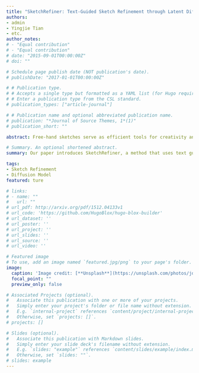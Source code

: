 ```yaml
---
title: "SketchRefiner: Text-Guided Sketch Refinement through Latent Diffusion Models"
authors:
- admin
- Yingjie Tian
- etc.
author_notes:
# - "Equal contribution"
# - "Equal contribution"
# date: "2015-09-01T00:00:00Z"
# doi: ""

# Schedule page publish date (NOT publication's date).
# publishDate: "2017-01-01T00:00:00Z"

# # Publication type.
# # Accepts a single type but formatted as a YAML list (for Hugo requirements).
# # Enter a publication type from the CSL standard.
# publication_types: ["article-journal"]

# # Publication name and optional abbreviated publication name.
# publication: "*Journal of Source Themes, 1*(1)"
# publication_short: ""

abstract: Free-hand sketches serve as efficient tools for creativity and communication, yet expressing ideas clearly through sketches remains challenging for untrained individuals. Optimizing sketches through text guidance can enhance individuals' ability to effectively convey their ideas and improve overall communication efficiency. While recent advancements in Artificial Intelligence Generated Content (AIGC) have been notable, research on optimizing free-hand sketches remains relatively unexplored. In this paper, we introduce SketchRefiner, an innovative method designed to refine rough sketches from various categories into polished versions guided by text prompts. SketchRefiner utilizes a latent diffusion model with ControlNet to guide a differentiable rasterizer in optimizing a set of Bézier curves. We extend the score distillation sampling (SDS) loss and introduce a joint semantic loss to encourage sketches aligned with given text prompts and free-hand sketches. Additionally, we propose a fusion attention-map stroke initialization strategy to improve the quality of refined sketches. Furthermore, SketchRefiner provides users with fine-grained control over text guidance. Through extensive experiments, we demonstrate that our method can generate accurate and aesthetically pleasing refined sketches that closely align with input text prompts and sketches.

# Summary. An optional shortened abstract.
summary: Our paper introduces SketchRefiner, a method that uses text guidance and a latent diffusion model to transform rough free-hand sketches into refined versions, improving communication efficiency and creativity.

tags:
- Sketch Refinement
- Diffusion Model
featured: ture

# links:
# - name: ""
#   url: ""
# url_pdf: http://arxiv.org/pdf/1512.04133v1
# url_code: 'https://github.com/HugoBlox/hugo-blox-builder'
# url_dataset: ''
# url_poster: ''
# url_project: ''
# url_slides: ''
# url_source: ''
# url_video: ''

# Featured image
# To use, add an image named `featured.jpg/png` to your page's folder. 
image:
  caption: 'Image credit: [**Unsplash**](https://unsplash.com/photos/jdD8gXaTZsc)'
  focal_point: ""
  preview_only: false

# Associated Projects (optional).
#   Associate this publication with one or more of your projects.
#   Simply enter your project's folder or file name without extension.
#   E.g. `internal-project` references `content/project/internal-project/index.md`.
#   Otherwise, set `projects: []`.
# projects: []

# Slides (optional).
#   Associate this publication with Markdown slides.
#   Simply enter your slide deck's filename without extension.
#   E.g. `slides: "example"` references `content/slides/example/index.md`.
#   Otherwise, set `slides: ""`.
# slides: example
---
```


<!-- {{% callout note %}}
Click the *Cite* button above to demo the feature to enable visitors to import publication metadata into their reference management software.
{{% /callout %}}

{{% callout note %}}
Create your slides in Markdown - click the *Slides* button to check out the example.
{{% /callout %}}

Add the publication's **full text** or **supplementary notes** here. You can use rich formatting such as including [code, math, and images](https://docs.hugoblox.com/content/writing-markdown-latex/). -->
